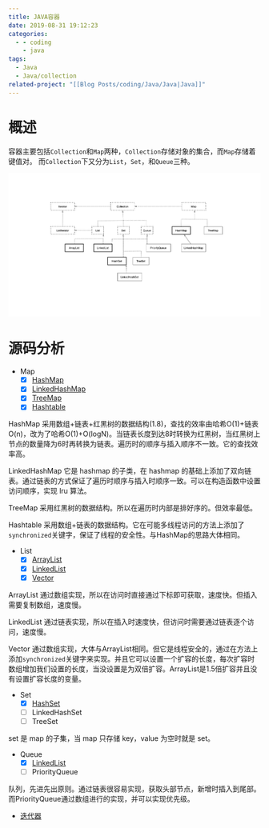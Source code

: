 ```yaml
---
title: JAVA容器
date: 2019-08-31 19:12:23
categories:
  - - coding
    - java
tags:
  - Java
  - Java/collection
related-project: "[[Blog Posts/coding/Java/Java|Java]]"
---
```


# 概述

容器主要包括`Collection`和`Map`两种，`Collection`存储对象的集合，而`Map`存储着键值对。  而`Collection`下又分为`List`，`Set`，和`Queue`三种。

![JAVA容器](https://raw.githubusercontent.com/liunaijie/images/master/JAVA容器分类.png)

# 源码分析

- Map
  - [x] [HashMap](https://www.liunaijie.top/2019/08/22/java/HashMap源码学习/)
  - [x] [LinkedHashMap](https://www.liunaijie.top/2019/08/22/java/LinkedHashMap源码/)
  - [x] [TreeMap](https://www.liunaijie.top/2019/11/12/java/TreeMap源码学习/)
  - [x] [Hashtable](https://www.liunaijie.top/2019/12/20/java/Java古老的集合类之Hashtable/)

HashMap 采用数组+链表+红黑树的数据结构(1.8)，查找的效率由哈希O(1)+链表O(n)，改为了哈希O(1)+O(logN)。当链表长度到达8时转换为红黑树，当红黑树上节点的数量降为6时再转换为链表。遍历时的顺序与插入顺序不一致。它的查找效率高。

LinkedHashMap 它是 hashmap 的子类，在 hashmap 的基础上添加了双向链表。通过链表的方式保证了遍历时顺序与插入时顺序一致。可以在构造函数中设置访问顺序，实现 lru 算法。

TreeMap 采用红黑树的数据结构。所以在遍历时内部是排好序的。但效率最低。

Hashtable 采用数组+链表的数据结构。它在可能多线程访问的方法上添加了`synchronized`关键字，保证了线程的安全性。与HashMap的思路大体相同。

- List
  - [x] [ArrayList](https://www.liunaijie.top/2019/08/20/java/ArrayList源码学习/)
  - [x] [LinkedList](https://www.liunaijie.top/2019/08/21/java/LinkedList源码学习/)
  - [x] [Vector](https://www.liunaijie.top/2019/12/23/java/Java古老的集合类之Vector/)

ArrayList 通过数组实现，所以在访问时直接通过下标即可获取，速度快。但插入需要复制数组，速度慢。

LinkedList 通过链表实现，所以在插入时速度快，但访问时需要通过链表逐个访问，速度慢。

Vector 通过数组实现，大体与ArrayList相同。但它是线程安全的，通过在方法上添加`synchronized`关键字来实现。并且它可以设置一个扩容的长度，每次扩容时数组增加我们设置的长度，当没设置是为双倍扩容。ArrayList是1.5倍扩容并且没有设置扩容长度的变量。

- Set
  - [x] [HashSet](https://www.liunaijie.top/2019/08/26/java/HashSet源码/)
  - [ ] LinkedHashSet
  - [ ] TreeSet

set 是 map 的子集，当 map 只存储 key，value 为空时就是 set。

- Queue
  - [x] [LinkedList](https://www.liunaijie.top/2019/08/21/java/LinkedList源码学习/)
  - [ ] PriorityQueue

队列，先进先出原则。通过链表很容易实现，获取头部节点，新增时插入到尾部。而PriorityQueue通过数组进行的实现，并可以实现优先级。

- [迭代器](https://www.liunaijie.top/2019/08/28/java/迭代器/)

